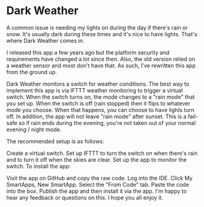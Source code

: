 # Dark Weather
A common issue is needing my lights on during the day if there's rain or snow. It's usually dark during these times and it's nice to have lights. That's where Dark Weather comes in.

I released this app a few years ago but the platform security and requirements have changed a lot since then. Also, the old version relied on a weather sensor and most don't have that. As such, I've rewritten this app from the ground up.

Dark Weather monitors a switch for weather conditions. The best way to implement this app is via IFTTT weather monitoring to trigger a virtual switch. When the switch turns on, the mode changes to a "rain mode" that you set up. When the switch is off (rain stopped) then it flips to whatever mode you choose. When that happens, you can choose to have lights turn off. In addition, the app will not leave "rain mode" after sunset. This is a fail-safe so if rain ends during the evening, you're not taken out of your normal evening / night mode.

The recommended setup is as follows:

Create a virtual switch.
Set up IFTTT to turn the switch on when there's rain and to turn it off when the skies are clear.
Set up the app to monitor the switch.
To install the app:

Visit the app on GitHub and copy the raw code.
Log into the IDE.
Click My SmartApps, New SmartApp.
Select the "From Code" tab.
Paste the code into the box.
Publish the app and then install it via the app.
I'm happy to hear any feedback or questions on this. I hope you all enjoy it.
